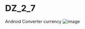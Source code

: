 # DZ_2_7
Android Converter currency
![image](https://user-images.githubusercontent.com/58872563/76624078-d306f080-655e-11ea-9230-653abe940927.png)
